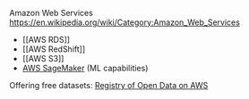 Amazon Web Services
https://en.wikipedia.org/wiki/Category:Amazon_Web_Services

- [[AWS RDS]]
- [[AWS RedShift]]
- [[AWS S3]]
- [AWS SageMaker](https://aws.amazon.com/pm/sagemaker) (ML capabilities)


Offering free datasets: [Registry of Open Data on AWS](https://registry.opendata.aws/)